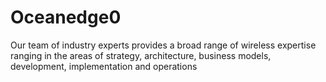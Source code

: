 # Oceanedge0

Our team of industry experts provides a broad range of wireless expertise ranging in the areas of strategy, architecture, business models, development, implementation and operations
